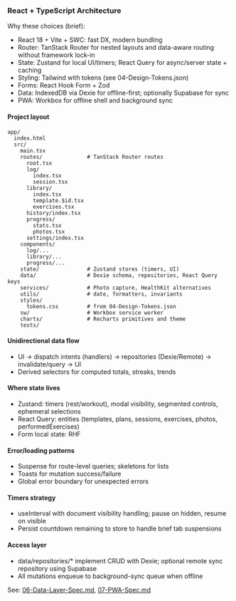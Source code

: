 ### React + TypeScript Architecture

Why these choices (brief):
- React 18 + Vite + SWC: fast DX, modern bundling
- Router: TanStack Router for nested layouts and data-aware routing without framework lock-in
- State: Zustand for local UI/timers; React Query for async/server state + caching
- Styling: Tailwind with tokens (see 04-Design-Tokens.json)
- Forms: React Hook Form + Zod
- Data: IndexedDB via Dexie for offline-first; optionally Supabase for sync
- PWA: Workbox for offline shell and background sync

#### Project layout
```
app/
  index.html
  src/
    main.tsx
    routes/              # TanStack Router routes
      root.tsx
      log/
        index.tsx
        session.tsx
      library/
        index.tsx
        template.$id.tsx
        exercises.tsx
      history/index.tsx
      progress/
        stats.tsx
        photos.tsx
      settings/index.tsx
    components/
      log/...
      library/...
      progress/...
    state/               # Zustand stores (timers, UI)
    data/                # Dexie schema, repositories, React Query keys
    services/            # Photo capture, HealthKit alternatives
    utils/               # date, formatters, invariants
    styles/
      tokens.css         # from 04-Design-Tokens.json
    sw/                  # Workbox service worker
    charts/              # Recharts primitives and theme
    tests/
```

#### Unidirectional data flow
- UI → dispatch intents (handlers) → repositories (Dexie/Remote) → invalidate/query → UI
- Derived selectors for computed totals, streaks, trends

#### Where state lives
- Zustand: timers (rest/workout), modal visibility, segmented controls, ephemeral selections
- React Query: entities (templates, plans, sessions, exercises, photos, performedExercises)
- Form local state: RHF

#### Error/loading patterns
- Suspense for route-level queries; skeletons for lists
- Toasts for mutation success/failure
- Global error boundary for unexpected errors

#### Timers strategy
- useInterval with document visibility handling; pause on hidden, resume on visible
- Persist countdown remaining to store to handle brief tab suspensions

#### Access layer
- data/repositories/* implement CRUD with Dexie; optional remote sync repository using Supabase
- All mutations enqueue to background-sync queue when offline

See: [06-Data-Layer-Spec.md](./06-Data-Layer-Spec.md), [07-PWA-Spec.md](./07-PWA-Spec.md)


